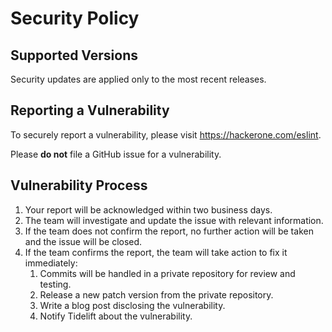 # Security Policy

## Supported Versions

Security updates are applied only to the most recent releases.

## Reporting a Vulnerability

To securely report a vulnerability, please visit https://hackerone.com/eslint.

Please **do not** file a GitHub issue for a vulnerability.

## Vulnerability Process

1. Your report will be acknowledged within two business days.
2. The team will investigate and update the issue with relevant information.
3. If the team does not confirm the report, no further action will be taken and the issue will be closed.
4. If the team confirms the report, the team will take action to fix it immediately:
    1. Commits will be handled in a private repository for review and testing.
    2. Release a new patch version from the private repository.
    3. Write a blog post disclosing the vulnerability.
    4. Notify Tidelift about the vulnerability.
 
